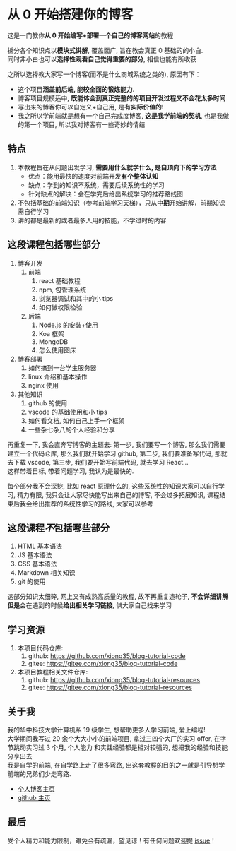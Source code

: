 # 从 0 开始搭建你的博客

这是一门教你**从 0 开始编写+部署一个自己的博客网站**的教程

拆分各个知识点以**模块式讲解**, 覆盖面广, 旨在教会真正 0 基础的的小白.  
同时非小白也可以**选择性观看自己觉得重要的部分**, 相信也能有所收获

之所以选择教大家写一个博客(而不是什么商城系统之类的), 原因有下：

- 这个项目**涵盖前后端, 能较全面的锻炼能力**.
- 博客项目规模适中, **既能体会到真正完整的的项目开发过程又不会花太多时间**
- 写出来的博客你可以自定义+自己用, 是**有实际价值的**!
- 我之所以学前端就是想有一个自己完成度博客, **这是我学前端的契机**, 也是我做的第一个项目, 所以我对博客有一些奇妙的情结

## 特点

1. 本教程旨在从问题出发学习, **需要用什么就学什么, 是自顶向下的学习方法**
   - 优点：能用最快的速度对前端开发**有个整体认知**
   - 缺点：学到的知识不系统，需要后续系统性的学习
   - 针对缺点的解决：会在学完后给出系统学习的推荐路线图
2. 不包括基础的前端知识（参考[前端学习天梯](./tutorial/FE-ranking.md)），只从**中期**开始讲解，前期知识需自行学习
3. 讲的都是最新的或者最多人用的技能，不学过时的内容

## 这段课程包括哪些部分

1. 博客开发
   1. 前端
      1. react 基础教程
      2. npm, 包管理系统
      3. 浏览器调试和其中的小 tips
      4. 如何做权限检验
   2. 后端
      1. Node.js 的安装+使用
      2. Koa 框架
      3. MongoDB
      4. 怎么使用图床
2. 博客部署
   1. 如何搞到一台学生服务器
   2. linux 介绍和基本操作
   3. nginx 使用
3. 其他知识
   1. github 的使用
   2. vscode 的基础使用和小 tips
   3. 如何看文档, 如何自己上手一个框架
   4. 一些杂七杂八的个人经验和分享

再重复一下, 我会直奔写博客的主题去: 第一步, 我们要写一个博客, 那么我们需要建立一个代码仓库, 那么我们就开始学习 github, 第二步, 我们要准备写代码, 那就去下载 vscode, 第三步, 我们要开始写前端代码, 就去学习 React...  
这样带着目标, 带着问题学习, 我认为是最快的.

每个部分我不会深挖, 比如 react 原理什么的, 这些系统性的知识大家可以自行学习, 精力有限, 我只会让大家尽快能写出来自己的博客, 不会过多拓展知识, 课程结束后我会给出推荐的系统性学习的路线, 大家可以参考

## 这段课程*不*包括哪些部分

1. HTML 基本语法
2. JS 基本语法
3. CSS 基本语法
4. Markdown 相关知识
5. git 的使用

这部分知识太细碎, 网上又有成熟高质量的教程, 故不再重复造轮子, **不会详细讲解**  
**但是**会在遇到的时候**给出相关学习链接**, 供大家自己找来学习

## 学习资源

1. 本项目代码仓库:
   1. github: <https://github.com/xiong35/blog-tutorial-code>
   2. gitee: <https://gitee.com/xiong35/blog-tutorial-code>
2. 本项目教程相关文件仓库:
   1. github: <https://github.com/xiong35/blog-tutorial-resources>
   2. gitee: <https://gitee.com/xiong35/blog-tutorial-resources>

## 关于我

我的华中科技大学计算机系 19 级学生, 想帮助更多人学习前端, 爱上编程!  
大学期间我写过 20 余个大大小小的前端项目, 拿过三四个大厂的实习 offer, 在字节跳动实习过 3 个月, 个人能力
和实践经验都是相对较强的, 想把我的经验和技能分享出去  
我是自学的前端, 在自学路上走了很多弯路, 出这套教程的目的之一就是引导想学前端的兄弟们少走弯路.

- [个人博客主页](http://www.xiong35.cn)
- [github 主页](https://github.com/xiong35)

## 最后

受个人精力和能力限制，难免会有疏漏，望见谅！有任何问题欢迎提 [issue](https://github.com/xiong35/blog-tutorial-resources/issues)！
